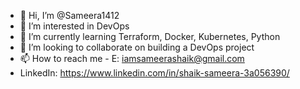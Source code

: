 - 👋 Hi, I’m @Sameera1412
- 👀 I’m interested in DevOps
- 🌱 I’m currently learning Terraform, Docker, Kubernetes, Python
- 💞️ I’m looking to collaborate on building a DevOps project
- 📫 How to reach me - E: iamsameerashaik@gmail.com
- LinkedIn: https://www.linkedin.com/in/shaik-sameera-3a056390/

<!---
Sameera1412/Sameera1412 is a ✨ special ✨ repository because its `README.md` (this file) appears on your GitHub profile.
You can click the Preview link to take a look at your changes.
--->

